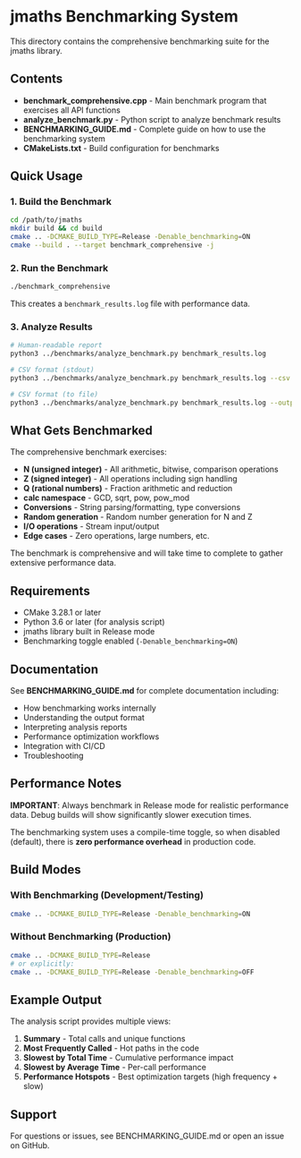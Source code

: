 # jmaths Benchmarking System

This directory contains the comprehensive benchmarking suite for the jmaths library.

## Contents

- **benchmark_comprehensive.cpp** - Main benchmark program that exercises all API functions
- **analyze_benchmark.py** - Python script to analyze benchmark results
- **BENCHMARKING_GUIDE.md** - Complete guide on how to use the benchmarking system
- **CMakeLists.txt** - Build configuration for benchmarks

## Quick Usage

### 1. Build the Benchmark

```bash
cd /path/to/jmaths
mkdir build && cd build
cmake .. -DCMAKE_BUILD_TYPE=Release -Denable_benchmarking=ON
cmake --build . --target benchmark_comprehensive -j
```

### 2. Run the Benchmark

```bash
./benchmark_comprehensive
```

This creates a `benchmark_results.log` file with performance data.

### 3. Analyze Results

```bash
# Human-readable report
python3 ../benchmarks/analyze_benchmark.py benchmark_results.log

# CSV format (stdout)
python3 ../benchmarks/analyze_benchmark.py benchmark_results.log --csv

# CSV format (to file)
python3 ../benchmarks/analyze_benchmark.py benchmark_results.log --output results.csv
```

## What Gets Benchmarked

The comprehensive benchmark exercises:

- **N (unsigned integer)** - All arithmetic, bitwise, comparison operations
- **Z (signed integer)** - All operations including sign handling
- **Q (rational numbers)** - Fraction arithmetic and reduction
- **calc namespace** - GCD, sqrt, pow, pow_mod
- **Conversions** - String parsing/formatting, type conversions
- **Random generation** - Random number generation for N and Z
- **I/O operations** - Stream input/output
- **Edge cases** - Zero operations, large numbers, etc.

The benchmark is comprehensive and will take time to complete to gather extensive performance data.

## Requirements

- CMake 3.28.1 or later
- Python 3.6 or later (for analysis script)
- jmaths library built in Release mode
- Benchmarking toggle enabled (`-Denable_benchmarking=ON`)

## Documentation

See **BENCHMARKING_GUIDE.md** for complete documentation including:
- How benchmarking works internally
- Understanding the output format
- Interpreting analysis reports
- Performance optimization workflows
- Integration with CI/CD
- Troubleshooting

## Performance Notes

**IMPORTANT**: Always benchmark in Release mode for realistic performance data. Debug builds will show significantly slower execution times.

The benchmarking system uses a compile-time toggle, so when disabled (default), there is **zero performance overhead** in production code.

## Build Modes

### With Benchmarking (Development/Testing)
```bash
cmake .. -DCMAKE_BUILD_TYPE=Release -Denable_benchmarking=ON
```

### Without Benchmarking (Production)
```bash
cmake .. -DCMAKE_BUILD_TYPE=Release
# or explicitly:
cmake .. -DCMAKE_BUILD_TYPE=Release -Denable_benchmarking=OFF
```

## Example Output

The analysis script provides multiple views:
1. **Summary** - Total calls and unique functions
2. **Most Frequently Called** - Hot paths in the code
3. **Slowest by Total Time** - Cumulative performance impact
4. **Slowest by Average Time** - Per-call performance
5. **Performance Hotspots** - Best optimization targets (high frequency + slow)

## Support

For questions or issues, see BENCHMARKING_GUIDE.md or open an issue on GitHub.
